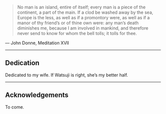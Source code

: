 <div class="frontquote">
<blockquote><p>No man is an island, entire of itself; every man is a piece of the continent, a part of the main. If a clod be washed away by the sea, Europe is the less, as well as if a promontory were, as well as if a manor of thy friend’s or of thine own were: any man’s death diminishes me, because I am involved in mankind, and therefore never send to know for whom the bell tolls; it tolls for thee.</p></blockquote>

<p>&mdash; John Donne, Meditation XVII</p>
</div>

- - - - -

<h2 class="roman">Dedication</h2>

Dedicated to my wife. If Watsuji is right, she’s my better half.

- - - -

<h2 class="roman">Acknowledgements</h2>

To come.